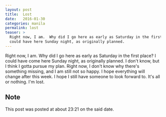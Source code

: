 ```yaml
---
layout: post
title:  Lost
date:   2016-01-30
categories: manila
permalink: lost
teaser: >
  Right now, I am.  Why did I go here as early as Saturday in the first place? I
  could have here Sunday night, as originally planned.
---
```


Right now, I am.  Why did I go here as early as Saturday in the first place?  I could have come here Sunday night, as originally planned.  I don't know, but I think I gotta pursue my plan.  Right now, I don't know why there's something missing, and I am still not so happy.  I hope everything will change after this week.  I hope I still have someone to look forward to.  It's all or nothing.  I'm lost.

## Note
This post was posted at about 23:21 on the said date.
